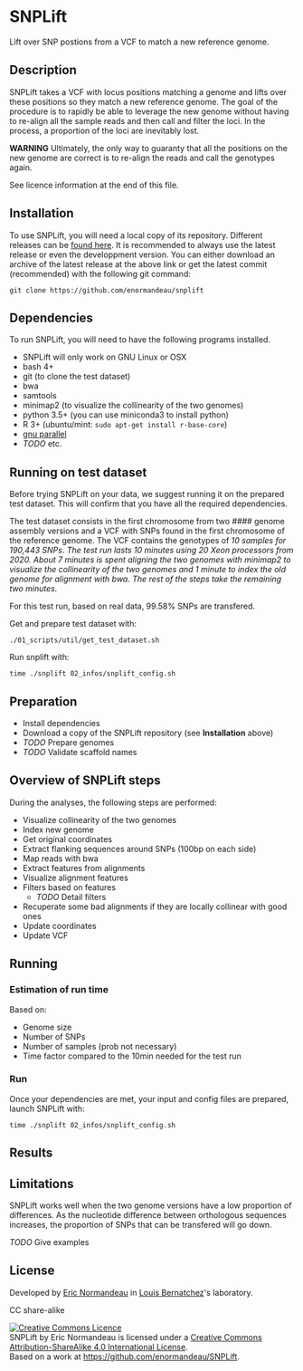 # SNPLift

Lift over SNP postions from a VCF to match a new reference genome.

## Description

SNPLift takes a VCF with locus positions matching a genome and lifts over
these positions so they match a new reference genome. The goal of the procedure
is to rapidly be able to leverage the new genome without having to re-align all
the sample reads and then call and filter the loci. In the process, a
proportion of the loci are inevitably lost.

**WARNING** Ultimately, the only way to guaranty that all the positions on the
new genome are correct is to re-align the reads and call the genotypes again.

See licence information at the end of this file.

## Installation

To use SNPLift, you will need a local copy of its repository. Different
releases can be [found here](https://github.com/enormandeau/SNPLift/releases).
It is recommended to always use the latest release or even the developpment
version. You can either download an archive of the latest release at the above
link or get the latest commit (recommended) with the following git command:

```
git clone https://github.com/enormandeau/snplift
```

## Dependencies

To run SNPLift, you will need to have the following programs installed.

- SNPLift will only work on GNU Linux or OSX
- bash 4+
- git (to clone the test dataset)
- bwa
- samtools
- minimap2 (to visualize the collinearity of the two genomes)
- python 3.5+ (you can use miniconda3 to install python)
- R 3+ (ubuntu/mint: `sudo apt-get install r-base-core`)
- [gnu parallel](https://www.gnu.org/software/parallel/)
- *TODO* etc.

## Running on test dataset
Before trying SNPLift on your data, we suggest running it on the prepared test
dataset. This will confirm that you have all the required dependencies.

The test dataset consists in the first chromosome from two *####* genome
assembly versions and a VCF with SNPs found in the first chromosome of the
reference genome. The VCF contains the genotypes of *10 samples for 190,443
SNPs*. *The test run lasts 10 minutes using 20 Xeon processors from 2020. About 7
minutes is spent aligning the two genomes with minimap2 to visualize the
collinearity of the two genomes and 1 minute to index the old genome for
alignment with bwa. The rest of the steps take the remaining two minutes.*

For this test run, based on real data, 99.58% SNPs are transfered.

Get and prepare test dataset with:
```
./01_scripts/util/get_test_dataset.sh
```

Run snplift with:
```
time ./snplift 02_infos/snplift_config.sh
```

## Preparation

- Install dependencies
- Download a copy of the SNPLift repository (see **Installation** above)
- *TODO* Prepare genomes
- *TODO* Validate scaffold names

## Overview of SNPLift steps

During the analyses, the following steps are performed:

- Visualize collinearity of the two genomes
- Index new genome
- Get original coordinates
- Extract flanking sequences around SNPs (100bp on each side)
- Map reads with bwa
- Extract features from alignments
- Visualize alignment features
- Filters based on features
  - *TODO* Detail filters
- Recuperate some bad alignments if they are locally collinear with good ones
- Update coordinates
- Update VCF

## Running
### Estimation of run time
Based on:
- Genome size
- Number of SNPs
- Number of samples (prob not necessary)
- Time factor compared to the 10min needed for the test run

### Run
Once your dependencies are met, your input and config files are prepared,
launch SNPLift with:

```
time ./snplift 02_infos/snplift_config.sh
```

## Results

## Limitations
SNPLift works well when the two genome versions have a low proportion of
differences. As the nucleotide difference between orthologous sequences
increases, the proportion of SNPs that can be transfered will go down.

*TODO* Give examples

## License

Developed by [Eric Normandeau](https://github.com/enormandeau) in
[Louis Bernatchez](http://www.bio.ulaval.ca/louisbernatchez/presentation.htm)'s
laboratory.

CC share-alike

<a rel="license" href="http://creativecommons.org/licenses/by-sa/4.0/"><img alt="Creative Commons Licence" style="border-width:0" src="https://i.creativecommons.org/l/by-sa/4.0/88x31.png" /></a><br /><span xmlns:dct="http://purl.org/dc/terms/" property="dct:title">SNPLift</span> by <span xmlns:cc="http://creativecommons.org/ns#" property="cc:attributionName">Eric Normandeau</span> is licensed under a <a rel="license" href="http://creativecommons.org/licenses/by-sa/4.0/">Creative Commons Attribution-ShareAlike 4.0 International License</a>.<br />Based on a work at <a xmlns:dct="http://purl.org/dc/terms/" href="https://github.com/enormandeau/SNPLift" rel="dct:source">https://github.com/enormandeau/SNPLift</a>.
